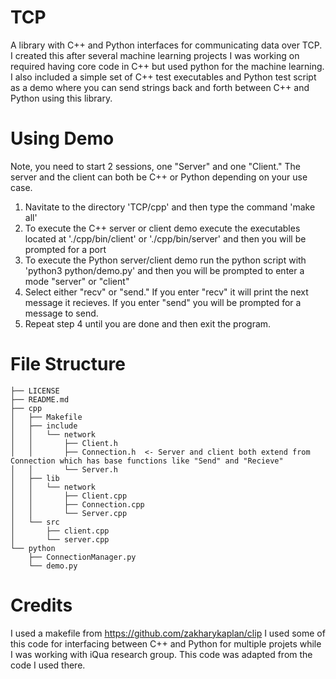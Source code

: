 # TCP
A library with C++ and Python interfaces for communicating data over TCP. I created this after several machine learning projects I was working on required having core code in C++ but used python for the machine learning. I also included a simple set of C++ test executables and Python test script as a demo where you can send strings back and forth between C++ and Python using this library. 

# Using Demo
Note, you need to start 2 sessions, one "Server" and one "Client." The server and the client can both be C++ or Python depending on your use case. 
1. Navitate to the directory 'TCP/cpp' and then type the command 'make all'
2. To execute the C++ server or client demo execute the executables located at './cpp/bin/client' or './cpp/bin/server' and then you will be prompted for a port
3. To execute the Python server/client demo run the python script with 'python3 python/demo.py' and then you will be prompted to enter a mode "server" or "client"
4. Select either "recv" or "send." If you enter "recv" it will print the next message it recieves. If you enter "send" you will be prompted for a message to send. 
5. Repeat step 4 until you are done and then exit the program.

# File Structure
```
├── LICENSE
├── README.md
├── cpp
│   ├── Makefile
│   ├── include
│   │   └── network
│   │       ├── Client.h
│   │       ├── Connection.h  <- Server and client both extend from Connection which has base functions like "Send" and "Recieve"
│   │       └── Server.h
│   ├── lib
│   │   └── network
│   │       ├── Client.cpp
│   │       ├── Connection.cpp
│   │       └── Server.cpp
│   └── src
│       ├── client.cpp
│       └── server.cpp
└── python
    ├── ConnectionManager.py
    └── demo.py 
```
# Credits
I used a makefile from https://github.com/zakharykaplan/clip
I used some of this code for interfacing between C++ and Python for multiple projets while I was working with iQua research group. This code was adapted from the code I used there. 
